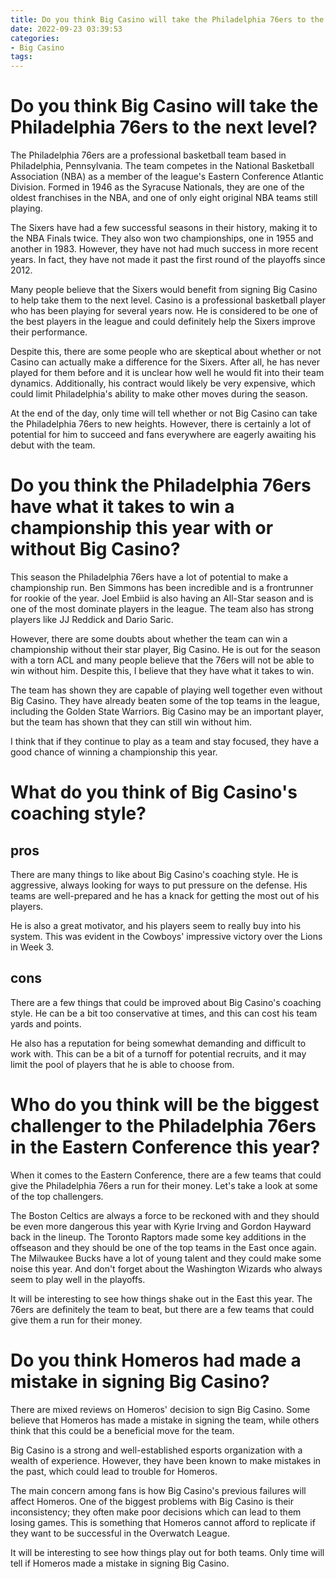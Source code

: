 ```yaml
---
title: Do you think Big Casino will take the Philadelphia 76ers to the next level
date: 2022-09-23 03:39:53
categories:
- Big Casino
tags:
---
```



#  Do you think Big Casino will take the Philadelphia 76ers to the next level?

The Philadelphia 76ers are a professional basketball team based in Philadelphia, Pennsylvania. The team competes in the National Basketball Association (NBA) as a member of the league's Eastern Conference Atlantic Division. Formed in 1946 as the Syracuse Nationals, they are one of the oldest franchises in the NBA, and one of only eight original NBA teams still playing.

The Sixers have had a few successful seasons in their history, making it to the NBA Finals twice. They also won two championships, one in 1955 and another in 1983. However, they have not had much success in more recent years. In fact, they have not made it past the first round of the playoffs since 2012.

Many people believe that the Sixers would benefit from signing Big Casino to help take them to the next level. Casino is a professional basketball player who has been playing for several years now. He is considered to be one of the best players in the league and could definitely help the Sixers improve their performance.

Despite this, there are some people who are skeptical about whether or not Casino can actually make a difference for the Sixers. After all, he has never played for them before and it is unclear how well he would fit into their team dynamics. Additionally, his contract would likely be very expensive, which could limit Philadelphia's ability to make other moves during the season.

At the end of the day, only time will tell whether or not Big Casino can take the Philadelphia 76ers to new heights. However, there is certainly a lot of potential for him to succeed and fans everywhere are eagerly awaiting his debut with the team.

#  Do you think the Philadelphia 76ers have what it takes to win a championship this year with or without Big Casino?

This season the Philadelphia 76ers have a lot of potential to make a championship run. Ben Simmons has been incredible and is a frontrunner for rookie of the year. Joel Embiid is also having an All-Star season and is one of the most dominate players in the league. The team also has strong players like JJ Reddick and Dario Saric.

However, there are some doubts about whether the team can win a championship without their star player, Big Casino. He is out for the season with a torn ACL and many people believe that the 76ers will not be able to win without him. Despite this, I believe that they have what it takes to win.

The team has shown they are capable of playing well together even without Big Casino. They have already beaten some of the top teams in the league, including the Golden State Warriors. Big Casino may be an important player, but the team has shown that they can still win without him.

I think that if they continue to play as a team and stay focused, they have a good chance of winning a championship this year.

#  What do you think of Big Casino's coaching style?

## pros

There are many things to like about Big Casino's coaching style. He is aggressive, always looking for ways to put pressure on the defense. His teams are well-prepared and he has a knack for getting the most out of his players.

He is also a great motivator, and his players seem to really buy into his system. This was evident in the Cowboys' impressive victory over the Lions in Week 3.

## cons

There are a few things that could be improved about Big Casino's coaching style. He can be a bit too conservative at times, and this can cost his team yards and points.

He also has a reputation for being somewhat demanding and difficult to work with. This can be a bit of a turnoff for potential recruits, and it may limit the pool of players that he is able to choose from.

#  Who do you think will be the biggest challenger to the Philadelphia 76ers in the Eastern Conference this year?

When it comes to the Eastern Conference, there are a few teams that could give the Philadelphia 76ers a run for their money. Let's take a look at some of the top challengers.

The Boston Celtics are always a force to be reckoned with and they should be even more dangerous this year with Kyrie Irving and Gordon Hayward back in the lineup. The Toronto Raptors made some key additions in the offseason and they should be one of the top teams in the East once again. The Milwaukee Bucks have a lot of young talent and they could make some noise this year. And don't forget about the Washington Wizards who always seem to play well in the playoffs.

It will be interesting to see how things shake out in the East this year. The 76ers are definitely the team to beat, but there are a few teams that could give them a run for their money.

#  Do you think Homeros had made a mistake in signing Big Casino?

There are mixed reviews on Homeros' decision to sign Big Casino. Some believe that Homeros has made a mistake in signing the team, while others think that this could be a beneficial move for the team.

Big Casino is a strong and well-established esports organization with a wealth of experience. However, they have been known to make mistakes in the past, which could lead to trouble for Homeros.

The main concern among fans is how Big Casino's previous failures will affect Homeros. One of the biggest problems with Big Casino is their inconsistency; they often make poor decisions which can lead to them losing games. This is something that Homeros cannot afford to replicate if they want to be successful in the Overwatch League.

It will be interesting to see how things play out for both teams. Only time will tell if Homeros made a mistake in signing Big Casino.
